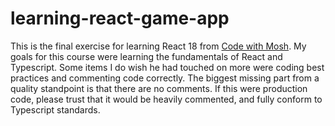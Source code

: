 # learning-react-game-app
This is the final exercise for learning React 18 from [Code with Mosh](https://codewithmosh.com/). My goals for this 
course were learning the fundamentals of React and Typescript. Some items I do wish he had touched on more were 
coding best practices and commenting code correctly. The biggest missing part from a quality standpoint is that there 
are no comments. If this were production code, please trust that it would be heavily commented, and fully conform to 
Typescript standards.  